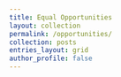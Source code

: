 ```yaml
---
title: Equal Opportunities
layout: collection
permalink: /opportunities/
collection: posts
entries_layout: grid
author_profile: false
---
```

